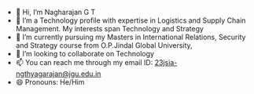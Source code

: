 - 👋 Hi, I’m Nagharajan G T
- 👀 I’m a Technology profile with expertise in Logistics and Supply Chain Management. My interests span Technology and Strategy
- 🌱 I’m currently pursuing my Masters in International Relations, Security and Strategy course from O.P.Jindal Global University,
- 💞️ I’m looking to collaborate on Technology
- 📫 You can reach me through my email ID: 23jsia-ngthyagarajan@jgu.edu.in
- 😄 Pronouns: He/Him

<!---
nagharajan-jgu/nagharajan-jgu is a ✨ special ✨ repository because its `README.md` (this file) appears on your GitHub profile.
You can click the Preview link to take a look at your changes.
--->
